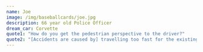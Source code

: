 ```yaml
---
name: Joe
image: /img/baseballcards/joe.jpg
description: 66 year old Police Officer
dream_car: Corvette
quote1: "How do you get the pedestrian perspective to the driver?"
quote2: "[Accidents are caused by] travelling too fast for the existing conditions and not having the proper level of attention for how fast you are going."
---
```


